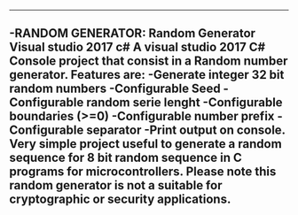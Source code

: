 ---------------------------------------------------------------------------------------------------------------------
 -RANDOM GENERATOR:
 Random Generator Visual studio 2017 c#
A visual studio 2017 C# Console project that consist in a Random number generator.
Features are:
-Generate integer 32 bit random numbers
-Configurable Seed
-Configurable random serie lenght
-Configurable boundaries (>=0)
-Configurable number prefix
-Configurable separator
-Print output on console.
Very simple project useful to generate a random sequence for 8 bit random sequence in C programs for microcontrollers.
Please note this random generator is not a suitable for cryptographic or security applications.
---------------------------------------------------------------------------------------------------------------------
